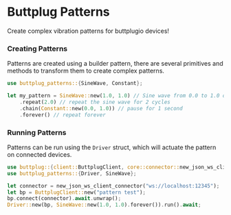 # Buttplug Patterns
Create complex vibration patterns for buttplugio devices!

### Creating Patterns
Patterns are created using a builder pattern, there are several primitives
and methods to transform them to create complex patterns.
```rs
use buttplug_patterns::{SineWave, Constant};

let my_pattern = SineWave::new(1.0, 1.0) // Sine wave from 0.0 to 1.0 over 1 second
    .repeat(2.0) // repeat the sine wave for 2 cycles
    .chain(Constant::new(0.0, 1.0)) // pause for 1 second
    .forever() // repeat forever
```

### Running Patterns
Patterns can be run using the `Driver` struct, which will actuate the pattern on connected devices.
```rs
use buttplug::{client::ButtplugClient, core::connector::new_json_ws_client_connector};
use buttplug_patterns::{Driver, SineWave};

let connector = new_json_ws_client_connector("ws://localhost:12345");
let bp = ButtplugClient::new("pattern test");
bp.connect(connector).await.unwrap();
Driver::new(bp, SineWave::new(1.0, 1.0).forever()).run().await;
```
